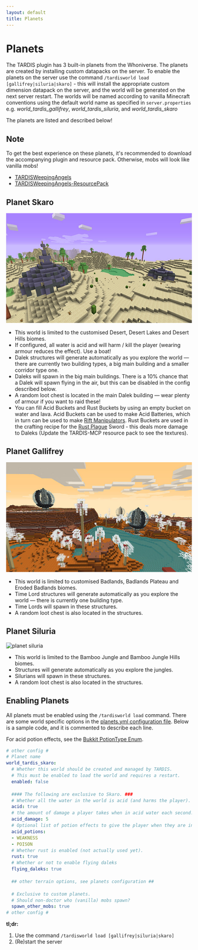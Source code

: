 ```yaml
---
layout: default
title: Planets
---
```


# Planets

The TARDIS plugin has 3 built-in planets from the Whoniverse.
The planets are created by installing custom datapacks on the server. To enable the planets on the server use the command `/tardisworld load [gallifrey|siluria|skaro]` - this will install the appropriate custom dimension datapack on the server, and the world will be generated on the next server restart. The worlds will be named according to vanilla Minecraft conventions using the default world name as specified in `server.properties` e.g. _world_tardis_gallifrey_, _world_tardis_siluria_, and _world_tardis_skaro_

The planets are listed and described below!

## Note

To get the best experience on these planets, it's recommended to download the accompanying plugin and resource pack. Otherwise, mobs will look like vanilla mobs!

- [TARDISWeepingAngels](http://tardisjenkins.duckdns.org:8080/job/TARDISWeepingAngels/lastSuccessfulBuild/)
- [TARDISWeepingAngels-ResourcePack](https://github.com/eccentricdevotion/TARDISWeepingAngels-Resource-Pack)

## Planet Skaro

![planet skaro](images/docs/skaro.jpg)

- This world is limited to the customised Desert, Desert Lakes and Desert Hills biomes.
- If configured, all water is acid and will harm / kill the player (wearing armour reduces the effect). Use a boat!
- Dalek structures will generate automatically as you explore the world — there are currently two building types, a big main building and a smaller corridor type one.
- Daleks will spawn in the big main buildings. There is a 10% chance that a Dalek will spawn flying in the air, but this can be disabled in the config described below.
- A random loot chest is located in the main Dalek building — wear plenty of armour if you want to raid these!
- You can fill Acid Buckets and Rust Buckets by using an empty bucket on water and lava. Acid Buckets can be used to make Acid Batteries, which in turn can be used to make [Rift Manipulators](rift-manipulator.html). Rust Buckets are used in the crafting recipe for the [Rust Plague](http://tardis.wikia.com/wiki/Rust_plague) Sword - this deals more damage to Daleks (Update the TARDIS-MCP resource pack to see the textures).

## Planet Gallifrey

![planet gallifrey](images/docs/gallifrey.jpg)

- This world is limited to customised Badlands, Badlands Plateau and Eroded Badlands biomes.
- Time Lord structures will generate automatically as you explore the world — there is currently one building type.
- Time Lords will spawn in these structures.
- A random loot chest is also located in the structures.

## Planet Siluria

![planet siluria](images/docs/siluria.jpg)

- This world is limited to the Bamboo Jungle and Bamboo Jungle Hills biomes.
- Structures will generate automatically as you explore the jungles.
- Silurians will spawn in these structures.
- A random loot chest is also located in the structures.

## Enabling Planets

All planets must be enabled using the `/tardisworld load` command. There are some world specific options in the [planets.yml configuration file](configuration-planets). Below is a sample code, and it is commented to describe each line.

For acid potion effects, see the [Bukkit PotionType Enum](https://hub.spigotmc.org/javadocs/bukkit/org/bukkit/potion/PotionType.html).

```yaml
# other config #
# Planet name
world_tardis_skaro:
  # Whether this world should be created and managed by TARDIS.
  # This must be enabled to load the world and requires a restart.
  enabled: false

  #### The following are exclusive to Skaro. ###
  # Whether all the water in the world is acid (and harms the player).
  acid: true
  # the amount of damage a player takes when in acid water each second.
  acid_damage: 5
  # Optional list of potion effects to give the player when they are in acid water.
  acid_potions:
  - WEAKNESS
  - POISON
  # Whether rust is enabled (not actually used yet).
  rust: true
  # Whether or not to enable flying daleks
  flying_daleks: true

  ## other terrain options, see planets configuration ##

  # Exclusive to custom planets.
  # Should non-doctor who (vanilla) mobs spawn?
  spawn_other_mobs: true
# other config #
```
**tl;dr:**

1. Use the command `/tardisworld load [gallifrey|siluria|skaro]`
2. (Re)start the server
